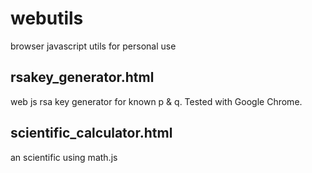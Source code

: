 # webutils
 browser javascript utils for personal use
 
## rsakey_generator.html
web js rsa key generator for known p & q. Tested with Google Chrome.

## scientific_calculator.html
an scientific using math.js
